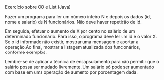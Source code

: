 Exercício sobre OO e List (Java) 

Fazer um programa para ler um número inteiro N e depois os dados (id, nome e salario) de
N funcionários. Não deve haver repetição de id.

Em seguida, efetuar o aumento de X por cento no salário de um determinado funcionário.
Para isso, o programa deve ler um id e o valor X. Se o id informado não existir, mostrar uma
mensagem e abortar a operação.Ao final, mostrar a listagem atualizada dos funcionários,
conforme exemplos.

Lembre-se de aplicar a técnica de encapsulamento para não permitir que o salário possa
ser mudado livremente. Um salário só pode ser aumentado com base em uma operação de
aumento por porcentagem dada.